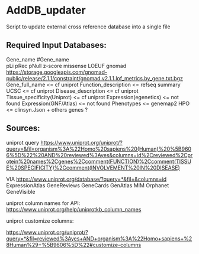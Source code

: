 # AddDB_updater
Script to update external cross reference database into a single file 


## Required Input Databases:
Gene_name
#Gene_name	
pLi	pRec	pNull z-score missense LOEUF gnomad https://storage.googleapis.com/gnomad-public/release/2.1.1/constraint/gnomad.v2.1.1.lof_metrics.by_gene.txt.bgz   
Gene_full_name	<= cf uniprot
Function_description <= refseq summary UCSC	<= cf uniprot
Disease_description	<= cf uniprot
Tissue_specificity(Uniprot)	<= cf uniprot
Expression(egenetics)	<= not found
Expression(GNF/Atlas)	<= not found
Phenotypes	<= genemap2
HPO <= clinsyn.Json  + others genes ?


## Sources:
uniprot query
https://www.uniprot.org/uniprot/?query=&fil=organism%3A%22Homo%20sapiens%20(Human)%20%5B9606%5D%22%20AND%20reviewed%3Ayes&columns=id%2Creviewed%2Cprotein%20names%2Cgenes%2Ccomment(FUNCTION)%2Ccomment(TISSUE%20SPECIFICITY)%2Ccomment(INVOLVEMENT%20IN%20DISEASE)

VIA https://www.uniprot.org/database/?query=*&fil=&columns=id
ExpressionAtlas
GeneReviews
GeneCards
GenAtlas
MIM
Orphanet
GeneVisible



uniprot column names for API:
https://www.uniprot.org/help/uniprotkb_column_names


uniprot customize columns:

https://www.uniprot.org/uniprot/?query=*&fil=reviewed%3Ayes+AND+organism%3A%22Homo+sapiens+%28Human%29+%5B9606%5D%22#customize-columns

